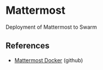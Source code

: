 # Mattermost

Deployment of Mattermost to Swarm

## References

- [Mattermost Docker](https://github.com/mattermost/docker) (github)

